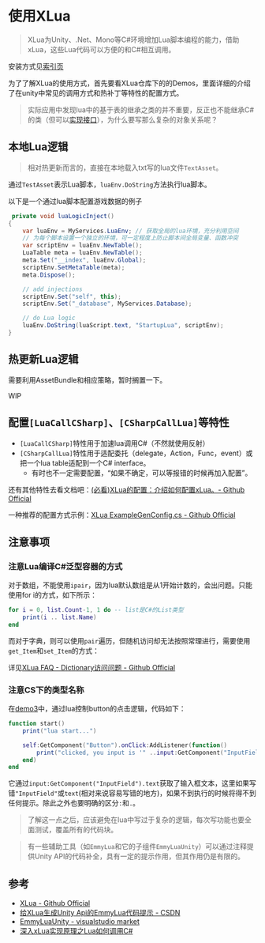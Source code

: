 # 使用XLua

> XLua为Unity、.Net、Mono等C#环境增加Lua脚本编程的能力，借助xLua，这些Lua代码可以方便的和C#相互调用。

安装方式见[索引页](./#使用lua做热更新的准备工作)

为了了解XLua的使用方式，首先要看XLua仓库下的的Demos，里面详细的介绍了在unity中常见的调用方式和热补丁等特性的配置方式。

> 实际应用中发现lua中的基于表的继承之类的并不重要，反正也不能继承C#的类（但可以[实现接口](https://github.com/Tencent/xLua/blob/master/Assets/XLua/Examples/04_LuaObjectOrented/InvokeLua.cs)），为什么要写那么复杂的对象关系呢？

## 本地Lua逻辑

> 相对热更新而言的，直接在本地载入txt写的lua文件`TextAsset`。

通过`TestAsset`表示Lua脚本，`luaEnv.DoString`方法执行lua脚本。

以下是一个通过lua脚本配置游戏数据的例子
```csharp
 private void luaLogicInject()
{
	var luaEnv = MyServices.LuaEnv; // 获取全局的lua环境，充分利用空间
	// 为每个脚本设置一个独立的环境，可一定程度上防止脚本间全局变量、函数冲突
	var scriptEnv = luaEnv.NewTable();
	LuaTable meta = luaEnv.NewTable();
	meta.Set("__index", luaEnv.Global);
	scriptEnv.SetMetaTable(meta);
	meta.Dispose();

	// add injections
	scriptEnv.Set("self", this);
	scriptEnv.Set("_database", MyServices.Database);

	// do Lua logic
	luaEnv.DoString(luaScript.text, "StartupLua", scriptEnv);
}
```

## 热更新Lua逻辑

需要利用AssetBundle和相应策略，暂时搁置一下。

WIP

## 配置`[LuaCallCSharp]`、`[CSharpCallLua]`等特性

- `[LuaCallCSharp]`特性用于加速lua调用C#（不然就使用反射）
- `[CSharpCallLua]`特性用于适配委托（delegate，Action，Func，event）或把一个lua table适配到一个C# interface。
	- 有时也不一定需要配置，“如果不确定，可以等报错的时候再加入配置”。

还有其他特性去看文档吧：[(必看)XLua的配置：介绍如何配置xLua。- Github Official](https://github.com/Tencent/xLua/blob/master/Assets/XLua/Doc/configure.md)

一种推荐的配置方式示例：[XLua ExampleGenConfig.cs - Github Official](https://github.com/Tencent/xLua/blob/master/Assets/XLua/Examples/ExampleGenConfig.cs)

## 注意事项

### 注意Lua编译C#泛型容器的方式

对于数组，不能使用`ipair`，因为lua默认数组是从1开始计数的，会出问题。只能使用for i的方式，如下所示：
```lua
for i = 0, list.Count-1, 1 do -- list是C#的List类型
    print(i .. list.Name)
end
```

而对于字典，则可以使用`pair`遍历，但随机访问却无法按照常理进行，需要使用`get_Item`和`set_Item`的方式：

详见[XLua FAQ - Dictionary访问问题 - Github Official](https://github.com/Tencent/xLua/blob/master/Assets/XLua/Doc/faq.md#thisstring-field%E6%88%96%E8%80%85thisobject-field%E6%93%8D%E4%BD%9C%E7%AC%A6%E9%87%8D%E8%BD%BD%E4%B8%BA%E4%BB%80%E4%B9%88%E5%9C%A8lua%E6%97%A0%E6%B3%95%E8%AE%BF%E9%97%AE%E6%AF%94%E5%A6%82dictionarystring-xxx-dictionaryobject-xxx%E5%9C%A8lua%E4%B8%AD%E6%97%A0%E6%B3%95%E9%80%9A%E8%BF%87dicabc%E6%88%96%E8%80%85dicabc%E6%A3%80%E7%B4%A2%E5%80%BC)

### 注意CS下的类型名称

在[demo3](https://github.com/Tencent/xLua/tree/master/Assets/XLua/Examples/03_UIEvent)中，通过lua控制button的点击逻辑，代码如下：
```lua
function start()
	print("lua start...")

	self:GetComponent("Button").onClick:AddListener(function()
		print("clicked, you input is '" ..input:GetComponent("InputField").text .."'")
	end)
end
```

它通过`input:GetComponent("InputField").text`获取了输入框文本，这里如果写错`"InputField"`或`text`(相对来说容易写错的地方)，如果不到执行的时候将得不到任何提示。除此之外也要明确的区分`:`和`.`。

> 了解这一点之后，应该避免在lua中写过于复杂的逻辑，每次写功能也要全面测试，覆盖所有的代码块。

> 有一些辅助工具（如`EmmyLua`和它的子组件`EmmyLuaUnity`）可以通过注释提供Unity API的代码补全，具有一定的提示作用，但其作用仍是有限的。

## 参考
- [XLua - Github Official](https://github.com/Tencent/xLua)
- [给XLua生成Unity Api的EmmyLua代码提示 - CSDN](https://blog.csdn.net/ak47007tiger/article/details/127940571)
- [EmmyLuaUnity - visualstudio market](https://marketplace.visualstudio.com/items?itemName=CppCXY.emmylua-unity)
- [深入xLua实现原理之Lua如何调用C#](https://www.cnblogs.com/iwiniwin/p/15307368.html)